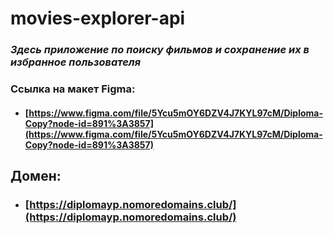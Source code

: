 # movies-explorer-api

### *Здесь приложение по поиску фильмов и сохранение их в избранное пользователя*

### **Ссылка на макет Figma:**
* #### [https://www.figma.com/file/5Ycu5mOY6DZV4J7KYL97cM/Diploma-Copy?node-id=891%3A3857](https://www.figma.com/file/5Ycu5mOY6DZV4J7KYL97cM/Diploma-Copy?node-id=891%3A3857)

## **Домен:**
* ### [https://diplomayp.nomoredomains.club/](https://diplomayp.nomoredomains.club/)
